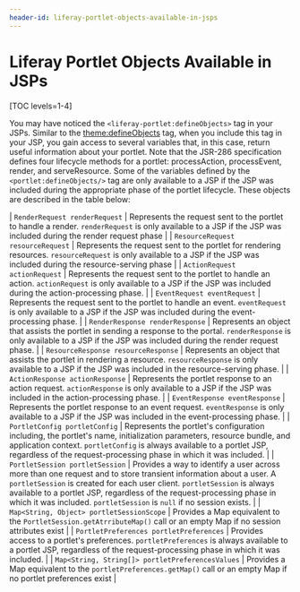 ```yaml
---
header-id: liferay-portlet-objects-available-in-jsps
---
```


# Liferay Portlet Objects Available in JSPs

[TOC levels=1-4]

You may have noticed the `<liferay-portlet:defineObjects>` tag in your JSPs. 
Similar to the [theme:defineObjects](/docs/7-2/reference/-/knowledge_base/r/liferay-theme-objects-available-in-jsps) 
tag, when you include this tag in your JSP, you gain access to several variables 
that, in this case, return useful information about your portlet. Note that the 
JSR-286 specification defines four lifecycle methods for a portlet: 
processAction, processEvent, render, and serveResource. Some of the variables 
defined by the `<portlet:defineObjects/>` tag are only available to a JSP if the 
JSP was included during the appropriate phase of the portlet lifecycle. These 
objects are described in the table below:

| `RenderRequest renderRequest` | Represents the request sent to the portlet to handle a render. `renderRequest` is only available to a JSP if the JSP was included during the render request phase |
| `ResourceRequest resourceRequest` | Represents the request sent to the portlet for rendering resources. `resourceRequest` is only available to a JSP if the JSP was included during the resource-serving phase |
| `ActionRequest actionRequest` | Represents the request sent to the portlet to handle an action. `actionRequest` is only available to a JSP if the JSP was included during the action-processing phase. |
| `EventRequest eventRequest` | Represents the request sent to the portlet to handle an event. `eventRequest` is only available to a JSP if the JSP was included during the event-processing phase. |
| `RenderResponse renderResponse` | Represents an object that assists the portlet in sending a response to the portal. `renderResponse` is only available to a JSP if the JSP was included during the render request phase. |
| `ResourceResponse resourceResponse` | Represents an object that assists the portlet in rendering a resource. `resourceResponse` is only available to a JSP if the JSP was included in the resource-serving phase. |
| `ActionResponse actionResponse` | Represents the portlet response to an action request. `actionResponse` is only available to a JSP if the JSP was included in the action-processing phase. |
| `EventResponse eventResponse` | Represents the portlet response to an event request. `eventResponse` is only available to a JSP if the JSP was included in the event-processing phase. |
| `PortletConfig portletConfig` | Represents the portlet's configuration including, the portlet's name, initialization parameters, resource bundle, and application context. `portletConfig` is always available to a portlet JSP, regardless of the request-processing phase in which it was included. |
| `PortletSession portletSession` | Provides a way to identify a user across more than one request and to store transient information about a user. A `portletSession` is created for each user client. `portletSession` is always available to a portlet JSP, regardless of the request-processing phase in which it was included. `portletSession` is `null` if no session exists. |
| `Map<String, Object> portletSessionScope` | Provides a Map equivalent to the `PortletSession.getAtrributeMap()` call or an empty Map if no session attributes exist |
| `PortletPreferences portletPreferences` | Provides access to a portlet's preferences. `portletPreferences` is always available to a portlet JSP, regardless of the request-processing phase in which it was included. |
| `Map<String, String[]> portletPreferencesValues` | Provides a Map equivalent to the `portletPreferences.getMap()` call or an empty Map if no portlet preferences exist |


